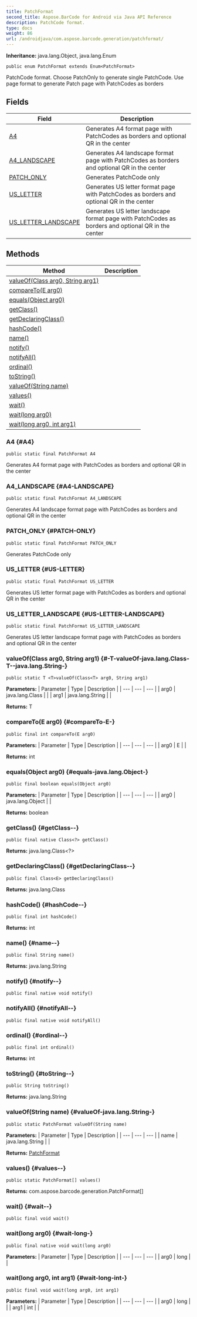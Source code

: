 ```yaml
---
title: PatchFormat
second_title: Aspose.BarCode for Android via Java API Reference
description: PatchCode format.
type: docs
weight: 86
url: /androidjava/com.aspose.barcode.generation/patchformat/
---
```

**Inheritance:**
java.lang.Object, java.lang.Enum
```
public enum PatchFormat extends Enum<PatchFormat>
```

PatchCode format. Choose PatchOnly to generate single PatchCode. Use page format to generate Patch page with PatchCodes as borders
## Fields

| Field | Description |
| --- | --- |
| [A4](#A4) | Generates A4 format page with PatchCodes as borders and optional QR in the center |
| [A4_LANDSCAPE](#A4-LANDSCAPE) | Generates A4 landscape format page with PatchCodes as borders and optional QR in the center |
| [PATCH_ONLY](#PATCH-ONLY) | Generates PatchCode only |
| [US_LETTER](#US-LETTER) | Generates US letter format page with PatchCodes as borders and optional QR in the center |
| [US_LETTER_LANDSCAPE](#US-LETTER-LANDSCAPE) | Generates US letter landscape format page with PatchCodes as borders and optional QR in the center |
## Methods

| Method | Description |
| --- | --- |
| [<T>valueOf(Class<T> arg0, String arg1)](#-T-valueOf-java.lang.Class-T--java.lang.String-) |  |
| [compareTo(E arg0)](#compareTo-E-) |  |
| [equals(Object arg0)](#equals-java.lang.Object-) |  |
| [getClass()](#getClass--) |  |
| [getDeclaringClass()](#getDeclaringClass--) |  |
| [hashCode()](#hashCode--) |  |
| [name()](#name--) |  |
| [notify()](#notify--) |  |
| [notifyAll()](#notifyAll--) |  |
| [ordinal()](#ordinal--) |  |
| [toString()](#toString--) |  |
| [valueOf(String name)](#valueOf-java.lang.String-) |  |
| [values()](#values--) |  |
| [wait()](#wait--) |  |
| [wait(long arg0)](#wait-long-) |  |
| [wait(long arg0, int arg1)](#wait-long-int-) |  |
### A4 {#A4}
```
public static final PatchFormat A4
```


Generates A4 format page with PatchCodes as borders and optional QR in the center

### A4_LANDSCAPE {#A4-LANDSCAPE}
```
public static final PatchFormat A4_LANDSCAPE
```


Generates A4 landscape format page with PatchCodes as borders and optional QR in the center

### PATCH_ONLY {#PATCH-ONLY}
```
public static final PatchFormat PATCH_ONLY
```


Generates PatchCode only

### US_LETTER {#US-LETTER}
```
public static final PatchFormat US_LETTER
```


Generates US letter format page with PatchCodes as borders and optional QR in the center

### US_LETTER_LANDSCAPE {#US-LETTER-LANDSCAPE}
```
public static final PatchFormat US_LETTER_LANDSCAPE
```


Generates US letter landscape format page with PatchCodes as borders and optional QR in the center

### <T>valueOf(Class<T> arg0, String arg1) {#-T-valueOf-java.lang.Class-T--java.lang.String-}
```
public static T <T>valueOf(Class<T> arg0, String arg1)
```




**Parameters:**
| Parameter | Type | Description |
| --- | --- | --- |
| arg0 | java.lang.Class<T> |  |
| arg1 | java.lang.String |  |

**Returns:**
T
### compareTo(E arg0) {#compareTo-E-}
```
public final int compareTo(E arg0)
```




**Parameters:**
| Parameter | Type | Description |
| --- | --- | --- |
| arg0 | E |  |

**Returns:**
int
### equals(Object arg0) {#equals-java.lang.Object-}
```
public final boolean equals(Object arg0)
```




**Parameters:**
| Parameter | Type | Description |
| --- | --- | --- |
| arg0 | java.lang.Object |  |

**Returns:**
boolean
### getClass() {#getClass--}
```
public final native Class<?> getClass()
```




**Returns:**
java.lang.Class<?>
### getDeclaringClass() {#getDeclaringClass--}
```
public final Class<E> getDeclaringClass()
```




**Returns:**
java.lang.Class<E>
### hashCode() {#hashCode--}
```
public final int hashCode()
```




**Returns:**
int
### name() {#name--}
```
public final String name()
```




**Returns:**
java.lang.String
### notify() {#notify--}
```
public final native void notify()
```




### notifyAll() {#notifyAll--}
```
public final native void notifyAll()
```




### ordinal() {#ordinal--}
```
public final int ordinal()
```




**Returns:**
int
### toString() {#toString--}
```
public String toString()
```




**Returns:**
java.lang.String
### valueOf(String name) {#valueOf-java.lang.String-}
```
public static PatchFormat valueOf(String name)
```




**Parameters:**
| Parameter | Type | Description |
| --- | --- | --- |
| name | java.lang.String |  |

**Returns:**
[PatchFormat](../../com.aspose.barcode.generation/patchformat)
### values() {#values--}
```
public static PatchFormat[] values()
```




**Returns:**
com.aspose.barcode.generation.PatchFormat[]
### wait() {#wait--}
```
public final void wait()
```




### wait(long arg0) {#wait-long-}
```
public final native void wait(long arg0)
```




**Parameters:**
| Parameter | Type | Description |
| --- | --- | --- |
| arg0 | long |  |

### wait(long arg0, int arg1) {#wait-long-int-}
```
public final void wait(long arg0, int arg1)
```




**Parameters:**
| Parameter | Type | Description |
| --- | --- | --- |
| arg0 | long |  |
| arg1 | int |  |

